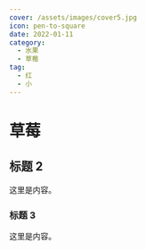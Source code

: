 ```yaml
---
cover: /assets/images/cover5.jpg
icon: pen-to-square
date: 2022-01-11
category:
  - 水果
  - 草莓
tag:
  - 红
  - 小
---
```


# 草莓

## 标题 2

这里是内容。

### 标题 3

这里是内容。
